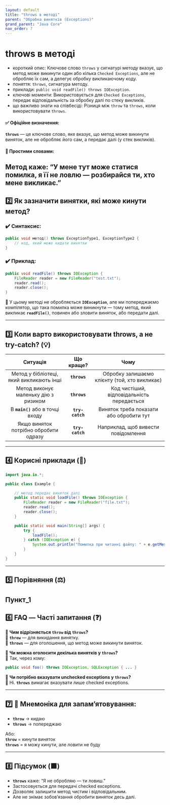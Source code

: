 ```yaml
---
layout: default
title: "throws в методі"
parent: "Обробка винятків (Exceptions)"
grand_parent: "Java Core"
nav_order: 7
---
```


# throws в методі

*   короткий опис: Ключове слово `throws` у сигнатурі методу вказує, що метод може викинути один або кілька `Checked Exceptions`, але не обробляє їх сам, а делегує обробку викликаючому коду.
*   поняття: `throws`, сигнатура методу.
*   приклади: `public void readFile() throws IOException`.
*   ключові моменти: Використовується для `Checked Exceptions`, передає відповідальність за обробку далі по стеку викликів.
*   що важливо знати на співбесіді: Різниця між `throw` та `throws`, коли використовувати `throws`.

#### **✅ Офіційне визначення:**

**`throws`** — це ключове слово, яке вказує, що метод може викинути виняток, але не обробляє його сам, а передає далі (у стек викликів).

#### **🧠 Простими словами:**

Метод каже: “У мене тут може статися помилка, я її не ловлю — розбирайся ти, хто мене викликає.”
---

## **2️⃣ Як зазначити винятки, які може кинути метод?**

### **✔️ Синтаксис:**

```java
public void метод() throws ExceptionType1, ExceptionType2 {
    // код, який може кидати винятки
}
```

### **✔️ Приклад:**

```java
public void readFile() throws IOException {
    FileReader reader = new FileReader("test.txt");
    reader.read();
    reader.close();
}
```

📌 У цьому методі не обробляється **`IOException`**, але ми попереджаємо компілятор, що така помилка може виникнути — тому метод, який викликає **`readFile()`**, повинен або зловити виняток, або передати далі.

---

## **3️⃣ Коли варто використовувати throws, а не try-catch? (💡)**

| Ситуація | Що краще? | Чому |
| :---: | :---: | :---: |
| Метод у бібліотеці, який викликають інші | **`throws`** | Обробку залишаємо клієнту (той, хто викликає) |
| Метод виконує маленьку дію з ризиком | **`throws`** | Код чистіший, відповідальність передається |
| В **`main()`** або в точці входу | **`try-catch`** | Виняток треба показати або обробити тут |
| Якщо виняток потрібно обробити одразу | **`try-catch`** | Наприклад, щоб вивести повідомлення |

---

## **4️⃣ Корисні приклади (🧪)**

```java
import java.io.*;

public class Example {

    // метод передає виняток далі
    public static void loadFile() throws IOException {
        FileReader reader = new FileReader("file.txt");
        reader.read();
        reader.close();
    }

    public static void main(String[] args) {
        try {
            loadFile();
        } catch (IOException e) {
            System.out.println("Помилка при читанні файлу: " + e.getMessage());
        }
    }
}
```

---

## **5️⃣ Порівняння (⚖️)**

Пункт\_1
---

## **6️⃣ FAQ — Часті запитання (❓)**

🔹 **Чим відрізняється `throw` від `throws`?**  
💬 **`throw`** — для викидання винятку.  
💬 **`throws`** — для оголошення, що метод може викинути виняток.

🔹 **Чи можна оголосити декілька винятків у `throws`?**  
💬 Так, через кому:

```java
public void foo() throws IOException, SQLException { ... }
```

🔹 **Чи потрібно вказувати unchecked exceptions у `throws`?**  
💬 Ні. **`throws`** вимагає вказувати лише checked exceptions.

---

## **7️⃣ 🧠 Мнемоніка для запам’ятовування:**

* **`throw`** → кидаю
* **`throws`** → попереджаю

Або:  
**`throw`** \= кинути виняток  
**`throws`** \= я можу кинути, але ловити не буду

---

## **8️⃣ Підсумок (🟩)**

* **`throws`** каже: “Я не обробляю — ти ловиш.”
* Застосовується для передачі checked exceptions.
* Дозволяє залишити метод чистим і відповідальним.
* Але не знімає зобов’язання обробити виняток десь далі.